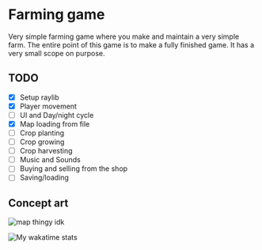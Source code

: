 # Farming game
Very simple farming game where you make and maintain a very simple farm. The entire point of this game is to make a fully finished game. It has a very small scope on purpose.

## TODO
- [x] Setup raylib
- [x] Player movement
- [ ] UI and Day/night cycle
- [x] Map loading from file
- [ ] Crop planting
- [ ] Crop growing
- [ ] Crop harvesting
- [ ] Music and Sounds
- [ ] Buying and selling from the shop
- [ ] Saving/loading

## Concept art
![map thingy idk](https://i.imgur.com/nvKT9Hl.png)


![My wakatime stats](https://github-readme-stats.vercel.app/api/wakatime?username=maximilianmcc&layout=compact&card_width=320)